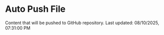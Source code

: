 # Auto Push File

Content that will be pushed to GitHub repository.
Last updated: 08/10/2025, 07:31:00 PM